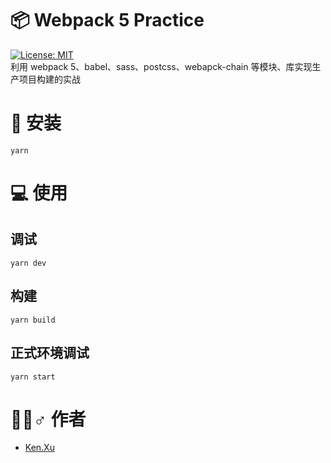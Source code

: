 # 📦 Webpack 5 Practice 
[![License: MIT](https://img.shields.io/badge/License-MIT-blue.svg)](https://opensource.org/licenses/MIT)   
利用 webpack 5、babel、sass、postcss、webapck-chain 等模块、库实现生产项目构建的实战


# 🔧 安装 
```
yarn
```

# 💻 使用 

## 调试 
```
yarn dev
```
## 构建 
```
yarn build
```
## 正式环境调试 
```
yarn start
```

# 🙋‍♂️♂️ 作者 
+ [Ken.Xu](https://github.com/ckken)
